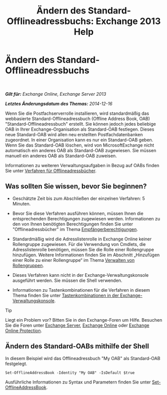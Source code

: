 ﻿---
title: 'Ändern des Standard-Offlineadressbuchs: Exchange 2013 Help'
TOCTitle: Ändern des Standard-Offlineadressbuchs
ms:assetid: 61abf78e-2543-4431-acc8-839e3c7a4548
ms:mtpsurl: https://technet.microsoft.com/de-de/library/Aa998569(v=EXCHG.150)
ms:contentKeyID: 50475805
ms.date: 04/24/2018
mtps_version: v=EXCHG.150
ms.translationtype: HT
---

# Ändern des Standard-Offlineadressbuchs

 

_**Gilt für:** Exchange Online, Exchange Server 2013_

_**Letztes Änderungsdatum des Themas:** 2014-12-16_

Wenn Sie die Postfachserverrolle installieren, wird standardmäßig das webbasierte Standard-Offlineadressbuch (Offline Address Book, OAB) "Standard-Offlineadressbuch" erstellt. Sie können jedoch jedes beliebige OAB in Ihrer Exchange-Organisation als Standard-OAB festlegen. Dieses neue Standard-OAB wird allen neu erstellten Postfachdatenbanken zugeordnet. In einer Organisation kann es nur ein Standard-OAB geben. Wenn Sie das Standard-OAB löschen, wird von MicrosoftExchange nicht automatisch ein anderes OAB als Standard-OAB zugewiesen. Sie müssen manuell ein anderes OAB als Standard-OAB zuweisen.

Informationen zu weiteren Verwaltungsaufgaben in Bezug auf OABs finden Sie unter [Verfahren für Offlineadressbücher](offline-address-book-procedures-exchange-2013-help.md).

## Was sollten Sie wissen, bevor Sie beginnen?

  - Geschätzte Zeit bis zum Abschließen der einzelnen Verfahren: 5 Minuten.

  - Bevor Sie diese Verfahren ausführen können, müssen Ihnen die entsprechenden Berechtigungen zugewiesen werden. Informationen zu den von Ihnen benötigten Berechtigungen finden Sie unter "Offlineadressbücher" im Thema [Empfängerberechtigungen](recipients-permissions-exchange-2013-help.md).

  - Standardmäßig wird die Adresslistenrolle in Exchange Online keiner Rollengruppe zugewiesen. Für die Verwendung von Cmdlets, die Adresslistenrolle benötigen, müssen Sie die Rolle einer Rollengruppe hinzufügen. Weitere Informationen finden Sie im Abschnitt „Hinzufügen einer Rolle zu einer Rollengruppe“ im Thema [Verwalten von Rollengruppen](manage-role-groups-exchange-2013-help.md).

  - Dieses Verfahren kann nicht in der Exchange-Verwaltungskonsole ausgeführt werden. Sie müssen die Shell verwenden.

  - Informationen zu Tastenkombinationen für die Verfahren in diesem Thema finden Sie unter [Tastenkombinationen in der Exchange-Verwaltungskonsole](keyboard-shortcuts-in-the-exchange-admin-center-exchange-online-protection-help.md).


> [!TIP]
> Liegt ein Problem vor? Bitten Sie in den Exchange-Foren um Hilfe. Besuchen Sie die Foren unter <A href="https://go.microsoft.com/fwlink/p/?linkid=60612">Exchange Server</A>, <A href="https://go.microsoft.com/fwlink/p/?linkid=267542">Exchange Online</A> oder <A href="https://go.microsoft.com/fwlink/p/?linkid=285351">Exchange Online Protection</A>.



## Ändern des Standard-OABs mithilfe der Shell

In diesem Beispiel wird das Offlineadressbuch "My OAB" als Standard-OAB festgelegt.

    Set-OfflineAddressBook -Identity "My OAB" -IsDefault $true

Ausführliche Informationen zu Syntax und Parametern finden Sie unter [Set-OfflineAddressBook](https://technet.microsoft.com/de-de/library/aa996330\(v=exchg.150\)).

